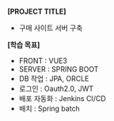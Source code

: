 **[PROJECT TITLE]**
- 구매 사이트 서버 구축

**[학습 목표]**

- FRONT : VUE3
- SERVER : SPRING BOOT
- DB 작업 : JPA, ORCLE 
- 로그인 : Oauth2.0, JWT 
- 배포 자동화 : Jenkins CI/CD
- 배치 : Spring batch
